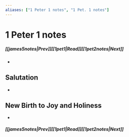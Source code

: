 ```yaml
---
aliases: ["1 Peter 1 notes", "1 Pet. 1 notes"]
---
```

# 1 Peter 1 notes
##### <span class=arrow-left></span>[[james5notes|Prev]]<span class=navigation-separator></span>[[1pet1|Read]]<span class=navigation-separator></span>[[1pet2notes|Next]]<span class=arrow-right></span>
- 
## Salutation
- 
## New Birth to Joy and Holiness
- 
##### <span class=arrow-left></span>[[james5notes|Prev]]<span class=navigation-separator></span>[[1pet1|Read]]<span class=navigation-separator></span>[[1pet2notes|Next]]<span class=arrow-right></span>